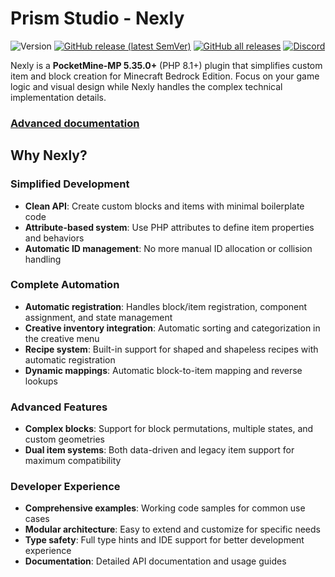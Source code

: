 # Prism Studio - Nexly

<p>
    <a><img src="https://img.shields.io/badge/php-^8.1.0-informational" alt="Version"></a>
    <a href="https://github.com/pmmp/PrismStudioMC/Nexly/latest"><img alt="GitHub release (latest SemVer)" src="https://img.shields.io/github/v/release/PrismStudioMC/Nexly?label=release&sort=semver"></a>
    <a href="https://github.com/pmmp/PocketMine-MP/releases"><img alt="GitHub all releases" src="https://img.shields.io/github/downloads/pmmp/PocketMine-MP/total?label=download%40PocketMine-MP"></a>	
    <a href="https://discord.gg/RUwn4Amj8G"><img src="https://img.shields.io/discord/1405284443358236862?label=discord&color=7289DA&logo=discord" alt="Discord" /></a>
</p>

Nexly is a **PocketMine-MP 5.35.0+** (PHP 8.1+) plugin that simplifies custom item and block creation for Minecraft Bedrock Edition. 
Focus on your game logic and visual design while Nexly handles the complex technical implementation details.

### [Advanced documentation](https://deepwiki.com/PrismStudioMC/Nexly)

## Why Nexly?

### Simplified Development
- **Clean API**: Create custom blocks and items with minimal boilerplate code
- **Attribute-based system**: Use PHP attributes to define item properties and behaviors
- **Automatic ID management**: No more manual ID allocation or collision handling

### Complete Automation
- **Automatic registration**: Handles block/item registration, component assignment, and state management
- **Creative inventory integration**: Automatic sorting and categorization in the creative menu
- **Recipe system**: Built-in support for shaped and shapeless recipes with automatic registration
- **Dynamic mappings**: Automatic block-to-item mapping and reverse lookups

### Advanced Features
- **Complex blocks**: Support for block permutations, multiple states, and custom geometries
- **Dual item systems**: Both data-driven and legacy item support for maximum compatibility

### Developer Experience
- **Comprehensive examples**: Working code samples for common use cases
- **Modular architecture**: Easy to extend and customize for specific needs
- **Type safety**: Full type hints and IDE support for better development experience
- **Documentation**: Detailed API documentation and usage guides